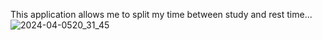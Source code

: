 This application allows me to split my time between study and rest time... ![2024-04-0520_31_45](https://github.com/apaza610/PomodoroPC/assets/10149862/3f7e990e-29a5-4f70-89b1-b6b51874592b)
